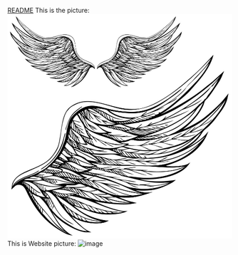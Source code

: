 
[README](https://github.com/iiilight/MarkDown/edit/master/README.md)
This is the picture: ![image](https://github.com/iiilight/MarkDown/blob/master/picture.jpg)
This is Website picture: ![image](https://m.mediaamazon.com/images/M/MV5BMTEzNzY0OTg0NTdeQTJeQWpwZ15BbWU4MDU3OTg3MjUz._V1_SY1000_CR0,0,674,1000_AL_.jpg)

